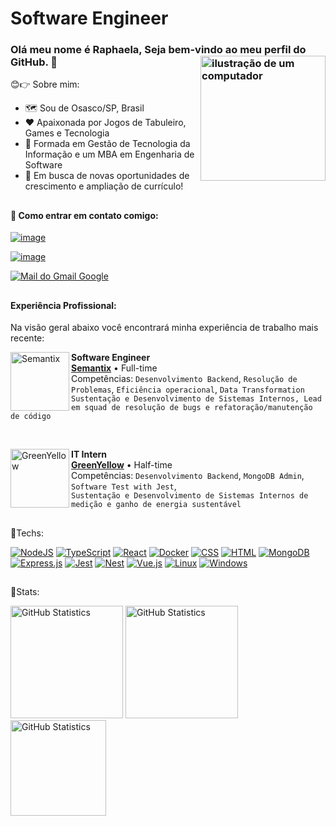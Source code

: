 # Software Engineer

### Olá meu nome é Raphaela, Seja bem-vindo ao meu perfil do GitHub. 🙂 <img src="https://raw.githubusercontent.com/MicaelliMedeiros/micaellimedeiros/master/image/computer-illustration.png" alt="ilustração de um computador" min-width="200px" max-width="200px" width="200px" align="right">

😊👉 Sobre mim:

- 🗺️ Sou de Osasco/SP, Brasil
- ❤️ Apaixonada por Jogos de Tabuleiro, Games e Tecnologia
- 🧠 Formada em Gestão de Tecnologia da Informação e um MBA em Engenharia de Software
- 💼 Em busca de novas oportunidades de crescimento e ampliação de currículo!

##

#### 📱 Como entrar em contato comigo:

[![image](https://img.shields.io/badge/Medium-12100E?style=for-the-badge&logo=medium&logoColor=white)](https://raphaelabaldi.medium.com)

[![image](https://img.shields.io/badge/LinkedIn-0077B5?style=for-the-badge&logo=linkedin&logoColor=white)](https://www.linkedin.com/in/raphaela-baldi-6ab276126/)

[<img alt="Mail do Gmail Google" src="https://img.shields.io/badge/Gmail-D14836?style=for-the-badge&logo=gmail&logoColor=white"/>](mailto:rphbaldi@gmail.com)

##

#### Experiência Profissional:

Na visão geral abaixo você encontrará minha experiência de trabalho mais recente:

[<img align="left" height="94px" width="94px" alt="Semantix" src="https://parque.inova.unicamp.br/wp-content/uploads/2020/04/semantix-315x180.jpg"/>](https://www.semantix.com/)
**Software Engineer** \
[**Semantix**](https://www.semantix.com/) • Full-time \
Competências: `Desenvolvimento Backend`, `Resolução de Problemas`, `Eficiência operacional`, `Data Transformation`
<br/> `Sustentação e Desenvolvimento de Sistemas Internos, Lead em squad de resolução de bugs e refatoração/manutenção de código`

<br/>

[<img align="left" height="94px" width="94px" alt="GreenYellow" src="https://www.greenyellow.co/wp-content/uploads/2020/03/logo_greenyellow1-1024x485.jpg"/>](https://greenyellow.com.br/)
**IT Intern** \
[**GreenYellow**](https://greenyellow.com.br/) • Half-time \
Competências: `Desenvolvimento Backend`, `MongoDB Admin`, `Software Test with Jest`,
<br/> `Sustentação e Desenvolvimento de Sistemas Internos de medição e ganho de energia sustentável`

##

🚀Techs:

[![NodeJS](https://img.shields.io/badge/Node.js-6DA55F?logo=node.js&logoColor=white)](#)
[![TypeScript](https://img.shields.io/badge/TypeScript-3178C6?logo=typescript&logoColor=fff)](#)
[![React](https://img.shields.io/badge/React-%2320232a.svg?logo=react&logoColor=%2361DAFB)](#)
[![Docker](https://img.shields.io/badge/Docker-2496ED?logo=docker&logoColor=fff)](#)
[![CSS](https://img.shields.io/badge/CSS-1572B6?logo=css3&logoColor=fff)](#)
[![HTML](https://img.shields.io/badge/HTML-%23E34F26.svg?logo=html5&logoColor=white)](#)
[![MongoDB](https://img.shields.io/badge/MongoDB-%234ea94b.svg?logo=mongodb&logoColor=white)](#)
[![Express.js](https://img.shields.io/badge/Express.js-%23404d59.svg?logo=express&logoColor=%2361DAFB)](#)
[![Jest](https://img.shields.io/badge/Jest-C21325?logo=jest&logoColor=fff)](#)
[![Nest](https://img.shields.io/badge/Nest.js-%23E0234E.svg?logo=nestjs&logoColor=white)](#)
[![Vue.js](https://img.shields.io/badge/Vue.js-4FC08D?logo=vuedotjs&logoColor=fff)](#)
[![Linux](https://img.shields.io/badge/Linux-FCC624?logo=linux&logoColor=black)](#)
[![Windows](https://custom-icon-badges.demolab.com/badge/Windows-0078D6?logo=windows11&logoColor=white)](#)

##

🌟Stats:

[<img height="180px" alt="GitHub Statistics" src="https://github-readme-stats.vercel.app/api/top-langs/?username=leozizz&layout=compact&langs_count=7&theme=radical"/>](https://github.com/)
[<img height="180px" alt="GitHub Statistics" src="https://github-readme-stats.vercel.app/api/?username=leozizz&show_icons=true&include_all_commits=true&theme=radical"/>](https://github.com/)
[<img height="153px" alt="GitHub Statistics" src="http://github-readme-streak-stats.herokuapp.com/?user=leozizz&amp;theme=radical"/>](https://github.com/)
